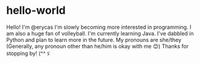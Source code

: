 # hello-world
Hello! I'm @erycas
I'm slowly becoming more interested in programming. I am also a huge fan of volleyball.
I'm currently learning Java. I've dabbled in Python and plan to learn more in the future.
My pronouns are she/they (Generally, any pronoun other than he/him is okay with me 😊)
Thanks for stopping by! (^^ゞ
